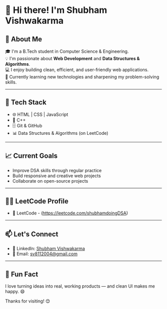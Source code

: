 # 👋 Hi there! I'm Shubham Vishwakarma

## 🚀 About Me

🎓 I'm a B.Tech student in Computer Science & Engineering.  
💡 I'm passionate about **Web Development** and **Data Structures & Algorithms**.  
💻 I enjoy building clean, efficient, and user-friendly web applications.  
🌱 Currently learning new technologies and sharpening my problem-solving skills.

---

## 🧠 Tech Stack

- 🌐 HTML | CSS | JavaScript
- 🧩 C++
- 🗄️ Git & GitHub
- 📊 Data Structures & Algorithms (on LeetCode)

---

## 📈 Current Goals

- Improve DSA skills through regular practice  
- Build responsive and creative web projects  
- Collaborate on open-source projects  

---

## 🧑‍💻 LeetCode Profile

- 🔗 LeetCode - (https://leetcode.com/shubhamdoingDSA)

---

## 📫 Let's Connect

- 💼 LinkedIn: [Shubham Vishwakarma](https://linkedin.com/in/shubhamvishwakarma-engineer)
- 📧 Email: sv8112004@gmail.com

---

## 📌 Fun Fact
I love turning ideas into real, working products — and clean UI makes me happy. 😄

Thanks for visiting! 😊
